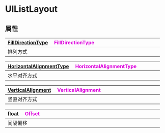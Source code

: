 # UIListLayout

## 属性

|<div style="width:700px">[FillDirectionType](/Api/Enums/FillDirectionType.md) &emsp;<font color="dd00dd">FillDirectionType</font></div>|
|:---|
|排列方式|

|<div style="width:700px">[HorizontalAlignmentType](/Api/Enums/HorizontalAlignmentType.md) &emsp;<font color="dd00dd">HorizontalAlignmentType</font></div>|
|:---|
|水平对齐方式|

|<div style="width:700px">[VerticalAlignment](/Api/Enums/VerticalAlignment.md) &emsp;<font color="dd00dd">VerticalAlignment</font></div>|
|:---|
|竖直对齐方式|

|<div style="width:700px">[float](/Api/DataType/Number.md) &emsp;<font color="dd00dd">Offset</font></div>|
|:---|
|间隔偏移|

